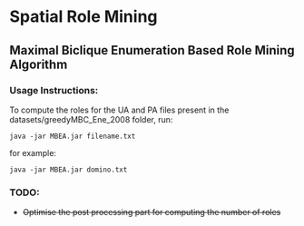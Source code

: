 # Spatial Role Mining

## Maximal Biclique Enumeration Based Role Mining Algorithm

### Usage Instructions:

To compute the roles for the UA and PA files present in the datasets/greedyMBC_Ene_2008 folder, run:

`java -jar MBEA.jar filename.txt`

for example:

`java -jar MBEA.jar domino.txt`

### TODO:
- ~~Optimise the post processing part for computing the number of roles~~
